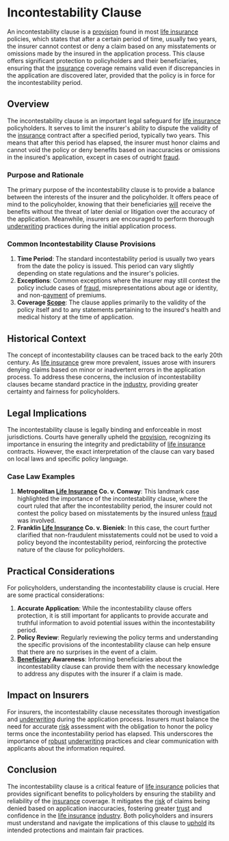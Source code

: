 # Incontestability Clause

An incontestability clause is a [provision](../p/provision.md) found in most [life insurance](../l/life_insurance.md) policies, which states that after a certain period of time, usually two years, the insurer cannot contest or deny a claim based on any misstatements or omissions made by the insured in the application process. This clause offers significant protection to policyholders and their beneficiaries, ensuring that the [insurance](../i/insurance.md) coverage remains valid even if discrepancies in the application are discovered later, provided that the policy is in force for the incontestability period.

## Overview

The incontestability clause is an important legal safeguard for [life insurance](../l/life_insurance.md) policyholders. It serves to limit the insurer's ability to dispute the validity of the [insurance](../i/insurance.md) contract after a specified period, typically two years. This means that after this period has elapsed, the insurer must honor claims and cannot void the policy or deny benefits based on inaccuracies or omissions in the insured's application, except in cases of outright [fraud](../f/fraud.md).

### Purpose and Rationale

The primary purpose of the incontestability clause is to provide a balance between the interests of the insurer and the policyholder. It offers peace of mind to the policyholder, knowing that their beneficiaries [will](../w/will.md) receive the benefits without the threat of later denial or litigation over the accuracy of the application. Meanwhile, insurers are encouraged to perform thorough [underwriting](../u/underwriting.md) practices during the initial application process.

### Common Incontestability Clause Provisions

1. **Time Period**: The standard incontestability period is usually two years from the date the policy is issued. This period can vary slightly depending on state regulations and the insurer's policies.
2. **Exceptions**: Common exceptions where the insurer may still contest the policy include cases of [fraud](../f/fraud.md), misrepresentations about age or identity, and non-[payment](../p/payment.md) of premiums.
3. **Coverage [Scope](../s/scope.md)**: The clause applies primarily to the validity of the policy itself and to any statements pertaining to the insured's health and medical history at the time of application.

## Historical Context

The concept of incontestability clauses can be traced back to the early 20th century. As [life insurance](../l/life_insurance.md) grew more prevalent, issues arose with insurers denying claims based on minor or inadvertent errors in the application process. To address these concerns, the inclusion of incontestability clauses became standard practice in the [industry](../i/industry.md), providing greater certainty and fairness for policyholders.

## Legal Implications

The incontestability clause is legally binding and enforceable in most jurisdictions. Courts have generally upheld the [provision](../p/provision.md), recognizing its importance in ensuring the integrity and predictability of [life insurance](../l/life_insurance.md) contracts. However, the exact interpretation of the clause can vary based on local laws and specific policy language.

### Case Law Examples

1. **Metropolitan [Life Insurance](../l/life_insurance.md) Co. v. Conway**: This landmark case highlighted the importance of the incontestability clause, where the court ruled that after the incontestability period, the insurer could not contest the policy based on misstatements by the insured unless [fraud](../f/fraud.md) was involved.
2. **Franklin [Life Insurance](../l/life_insurance.md) Co. v. Bieniek**: In this case, the court further clarified that non-fraudulent misstatements could not be used to void a policy beyond the incontestability period, reinforcing the protective nature of the clause for policyholders.

## Practical Considerations

For policyholders, understanding the incontestability clause is crucial. Here are some practical considerations:

1. **Accurate Application**: While the incontestability clause offers protection, it is still important for applicants to provide accurate and truthful information to avoid potential issues within the incontestability period.
2. **Policy Review**: Regularly reviewing the policy terms and understanding the specific provisions of the incontestability clause can help ensure that there are no surprises in the event of a claim.
3. **[Beneficiary](../b/beneficiary.md) Awareness**: Informing beneficiaries about the incontestability clause can provide them with the necessary knowledge to address any disputes with the insurer if a claim is made.

## Impact on Insurers

For insurers, the incontestability clause necessitates thorough investigation and [underwriting](../u/underwriting.md) during the application process. Insurers must balance the need for accurate [risk](../r/risk.md) assessment with the obligation to honor the policy terms once the incontestability period has elapsed. This underscores the importance of [robust](../r/robust.md) [underwriting](../u/underwriting.md) practices and clear communication with applicants about the information required.

## Conclusion

The incontestability clause is a critical feature of [life insurance](../l/life_insurance.md) policies that provides significant benefits to policyholders by ensuring the stability and reliability of the [insurance](../i/insurance.md) coverage. It mitigates the [risk](../r/risk.md) of claims being denied based on application inaccuracies, fostering greater [trust](../t/trust.md) and confidence in the [life insurance](../l/life_insurance.md) [industry](../i/industry.md). Both policyholders and insurers must understand and navigate the implications of this clause to [uphold](../u/uphold.md) its intended protections and maintain fair practices.